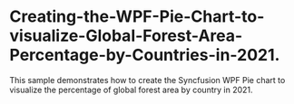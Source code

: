 # Creating-the-WPF-Pie-Chart-to-visualize-Global-Forest-Area-Percentage-by-Countries-in-2021.
This sample demonstrates how to create the Syncfusion WPF Pie chart to visualize the percentage of global forest area by country in 2021.
